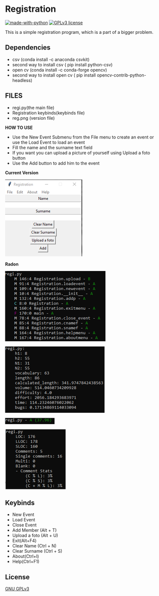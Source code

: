 # Registration

[![made-with-python](https://img.shields.io/badge/Made%20with-Python-1f425f.svg)](https://www.python.org/) [![GPLv3 license](https://img.shields.io/badge/License-GPLv3-blue.svg)](http://perso.crans.org/besson/LICENSE.html)

This is a simple registration program, which is a part of a bigger problem.

## Dependencies

<ul>
  <li> csv (conda install -c anaconda csvkit) </li>
  <li> second way to install csv ( pip install python-csv) </li>
  <li> open cv (conda install -c conda-forge opencv) </li>
  <li> second way to install open cv ( pip install opencv-contrib-python-headless) </li>
</ul>

## FILES

<ul>
  <li> regi.py(the main file)</li>
  <li> Registration keybinds(keybinds file) </li>
  <li> reg.png (version file) </li>
 </ul>

**HOW TO USE**
<ul>
  <li> Use the New Event Submenu from the File menu to create an event or use the Load Event to load an event  </li>
  <li> Fill the name and the surname text field </li>
  <li> If you want you can upload a picture of yourself using Upload a foto button</li>
  <li> Use the Add button to add him to the event</li>
</ul>

**Current Version**

<p><img src ="reg.png" title = "Registration Version"/> </p>

**Radon**

<p><img src = "radon cc regi.png" title = "Radon cc"/> </p>
<p><img src = "radon hal regi.png" title = "Radon hal"/> </p>
<p><img src = "radon mi regi.png" title = "Radon mi"/> </p>
<p><img src = "radon raw regi.png" title = "Radon raw"/> </p>

## Keybinds

<ul>
  <li> New Event </li>
  <li> Load Event </li>
  <li> Close Event </li>
  <li> Add Member (Alt + T) </li>
  <li> Upload a foto (Alt + U) </li>
  <li> Exit(Alt+F4) </li>
  <li> Clear Name (Ctrl + N) </li>
  <li> Clear Surname (Ctrl + S) </li>
  <li> About(Ctrl+I) </li>
  <li> Help(Ctrl+F1) </li>
</ul>



## License
[GNU GPLv3](https://choosealicense.com/licenses/gpl-3.0/)

